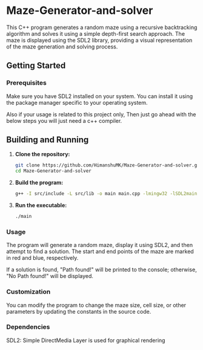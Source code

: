# Maze-Generator-and-solver

This C++ program generates a random maze using a recursive backtracking algorithm and solves it using a simple depth-first search approach. The maze is displayed using the SDL2 library, providing a visual representation of the maze generation and solving process.

## Getting Started

### Prerequisites

Make sure you have SDL2 installed on your system. You can install it using the package manager specific to your operating system.

Also if your usage is related to this project only, Then just go ahead with the below steps you will just need a c++ compiler.

## Building and Running

1. **Clone the repository:**

   ```bash
   git clone https://github.com/HimanshuMK/Maze-Generator-and-solver.git
   cd Maze-Generator-and-solver
   ```
2. **Build the program:**
   ```bash
   g++ -I src/include -L src/lib -o main main.cpp -lmingw32 -lSDL2main -lSDL2
   ```

3. **Run the executable:**
   ```bash
   ./main
   ```

### Usage
The program will generate a random maze, display it using SDL2, and then attempt to find a solution. The start and end points of the maze are marked in red and blue, respectively.

If a solution is found, "Path found!" will be printed to the console; otherwise, "No Path found!" will be displayed.

### Customization
You can modify the program to change the maze size, cell size, or other parameters by updating the constants in the source code.

### Dependencies
SDL2: Simple DirectMedia Layer is used for graphical rendering

